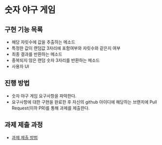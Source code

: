 # 숫자 야구 게임

## 구현 기능 목록
- 해당 자릿수에 값을 추출하는 메소드
- 특정한 값이 랜덤값 3자리에 포함여부와 자릿수와 같은지 여부
- 최종 결과를 반환하는 메소드
- 중복되지 않은 랜덤 숫자 3자리를 반환하는 메소드
- 사용자 UI 

## 진행 방법
* 숫자 야구 게임 요구사항을 파악한다.
* 요구사항에 대한 구현을 완료한 후 자신의 github 아이디에 해당하는 브랜치에 Pull Request(이하 PR)를 통해 과제를 제출한다.

## 과제 제출 과정
* [과제 제출 방법](https://github.com/next-step/nextstep-docs/tree/master/precourse)
